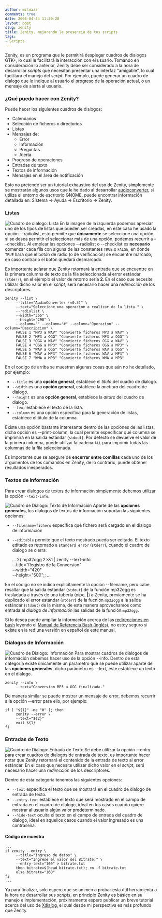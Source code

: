 ```yaml
---
author: milmazz
comments: true
date: 2005-04-24 11:20:28
layout: post
slug: zenity
title: Zenity, mejorando la presencia de tus scripts
tags:
- Scripts
---
```


Zenity, es un programa que le permitirá desplegar cuadros de dialogos GTK+, lo
cual le facilitará la interacción con el usuario. Tomando en consideración lo
anterior, Zenity debe ser considerado a la hora de desarrollar _scripts_ que
necesitan presentar una interfaz "amigable", lo cual facilitará el manejo del
_script_. Por ejemplo, puede generar un cuadro de dialogo que le indique al
usuario el progreso de la operación actual, o un mensaje de alerta al usuario.

### ¿Qué puedo hacer con Zenity?

Puede hacer los siguientes cuadros de dialogos:

  * Calendarios
  * Selección de ficheros o directorios
  * Listas
  * Mensajes de:
    * Error
    * Información
    * Preguntas
    * Alerta
  * Progreso de operaciones
  * Entradas de texto
  * Textos de información
  * Mensajes en el área de notificación

Esto no pretende ser un tutorial exhaustivo del uso de Zenity, simplemente se
mostrarán algunos usos que le he dado al desarrollar
[audioconverter](/article/2005/04/21/convirtiendo-los-formatos-de-compresion-de-audio/),
si utiliza el entorno de escritorio GNOME, puede encontrar información detallada
en: Sistema -> Ayuda -> Escritorio -> Zenity.

### Listas

![Cuadro de dialogo:
Lista](/images/2005-04-24-zenity/audioconverter-1-thumb.png) En la imagen de la
izquierda podemos apreciar uno de los tipos de listas que pueden ser creadas, en
este caso he usado la opción --radiolist, esto permite que **únicamente** se
seleccione una opción, si se desea permitir el seleccionar más de una opción,
podemos recurrir a --checklist. Al emplear las opciones --radiolist o
--checklist es **necesario** comenzar cada fila con alguna de las constantes
`TRUE` o `FALSE`, en donde `TRUE` hará que el botón de radio (o de verificación)
se encuentre marcado, en caso contrario el botón quedará desmarcado.

Es importante aclarar que Zenity retornará la entrada que se encuentre en la
primera columna de texto de la fila seleccionada al error estándar (`stderr`),
en el ejemplo el valor de retorno sería **2**. En el caso que necesite utilizar
dicho valor en el _script_, será necesario hacer una _redirección_ de los
descriptores.

    zenity --list \
         --title="AudioConverter (v0.3)" \
         --text="Seleccione una operacion a realizar de la lista." \
         --radiolist \
         --width="355" \
         --height="290" \
         --column="" --column="#" --column="Operacion" --column="Descripcion" \
         FALSE 1 "MP3 a WAV" "Convierte ficheros MP3 a WAV" \
         FALSE 2 "MP3 a OGG" "Convierte ficheros MP3 a OGG" \
         FALSE 3 "OGG a WAV" "Convierte ficheros OGG a WAV" \
         FALSE 4 "OGG a MP3" "Convierte ficheros OGG a MP3" \
         FALSE 5 "WAV a OGG" "Convierte ficheros WAV a OGG" \
         FALSE 6 "WAV a MP3" "Convierte ficheros WAV a MP3" \
         FALSE 7 "WMA a MP3" "Convierte ficheros WMA a MP3"

En el codigo de arriba se muestran algunas cosas que aún no he detallado, por
ejemplo:

* `--title` es una **opción general**, establece el _título_ del cuadro de dialogo.
* `--width` es una **opción general**, establece la _anchura_ del cuadro de dialogo.
* `--height` es una **opción general**, establece la _altura_ del cuadro de dialogo.
* `--text` establece el texto de la lista.
* `--column` es una opción específica para la generación de listas, establece el título de la columna.

Existe una opción bastante interesante dentro de las opciones de las listas,
dicha opción es --print-column, la cual permite especificar qué columna se
imprimirá en la salida estándar (`stdout`). Por defecto se devuelve el valor de
la primera columna, puede utilizar la cadena `ALL` para imprimir todas las
columnas de la fila seleccionada.

Es importante que se asegure de **encerrar entre comillas** cada uno de los
argumentos de los comandos en Zenity, de lo contrario, puede obtener resultados
inesperados.

### Textos de información

Para crear dialogos de textos de información simplemente debemos utilizar la
opción `--text-info`.

![Cuadro de Dialogo: Texto de
Información](/images/2005-04-24-zenity/audioconverter-2-thumb.png) Aparte de las
**opciones generales**, los dialogos de textos de información soportan las
siguientes opciones:

* `--filename=fichero` especifica qué fichero será cargado en el dialogo de
  información
* `--editable` permite que el texto mostrado pueda ser editado. El texto editado
  es retornado a `standard error` (`stderr`), cuando el cuadro de dialogo se
  cierra:

	...
	2) mp32ogg 2>&1 | zenity --text-info \
	--title="Registro de la Conversion" \
	--width="420" \
	--height="500";;
	...

En el código no se indica explicitamente la opción --filename, pero cabe
resaltar que la salida estándar (`stdout`) de la función mp32ogg es trasladada a
través de una tubería (pipe, **|**) a Zenity, previamente se ha duplicado el
error estándar (`stderr`) de la fucnión `mp32ogg` a la salida estándar
(`stdout`) de la misma, de esta manera aprovechamos como entrada al _dialogo de
información_ las salidas de la función `mp32ogg`.

Si lo desea puede ampliar la información acerca de las [redirecciones en
bash](http://www.gnu.org/software/bash/manual/bashref.html#SEC37) leyendo el
[Manual de Referencia Bash
(inglés)](http://www.gnu.org/software/bash/manual/bashref.html), no estoy seguro
si existe en la red una versión en español de este manual.

### Dialogos de Información

![Cuadro de Dialogo:
Información](/images/2005-04-24-zenity/audioconverter-3-thumb.png) Para mostrar
cuadros de dialogos de información debemos hacer uso de la opción --info. Dentro
de esta categoría existe únicamente un parámetro que se puede utilizar aparte de
las **opciones generales**, dicho parámetro es --text, éste establece un texto
en el dialogo.

    zenity --info \
         --text="Conversion MP3 a OGG finalizada."

De manera similar se puede mostrar un mensaje de error, debemos recurrir a la
opción --error para ello, por ejemplo:

    if [ "${1}" -ne "0" ]; then
         zenity --error \
         --text="${2}"
         exit ${1}
    fi

### Entradas de Texto

![Cuadro de Dialogo: Entrada de
Texto](/images/2005-04-24-zenity/audioconverter-4-thumb.png) Se debe utilizar la
opción --entry para crear cuadros de dialogos de entrada de texto, es importante
hacer notar que Zenity retornará el contenido de la entrada de texto al error
estándar. En el caso que necesite utilizar dicho valor en el _script_, será
necesario hacer una _redirección_ de los descriptores.

Dentro de esta categoría tenemos las siguientes opciones:

* `--text` especifica el texto que se mostrará en el cuadro de dialogo de
  entrada de texto.
* `--entry-text` establece el texto que será mostrado en el campo de entrada en
  el cuadro de dialogo, ideal en los casos cuando quiere mostrar al usuario
  algún valor predeterminado.
* `--hide-text` oculta el texto en el campo de entrada del cuadro de dialogo,
  ideal en aquellos casos cuando el valor ingresado es una contraseña.

#### Código de muestra

    ...
    if zenity --entry \
         --title="Ingreso de datos" \
         --text="Ingrese el valor del Bitrate:" \
         --entry-text="160" > bitrate.txt
         then bitrate=$(head bitrate.txt); rm -f bitrate.txt
         else bitrate="160"
    fi
    ...

Ya para finalizar, solo espero que se animen a probar esta útil herramienta a la
hora de desarrollar sus _scripts_, en principio Zenity es básico en su manejo e
implementación, próximamente espero publicar un breve tutorial acerca del uso de
[Xdialog](http://xdialog.dyns.net/), el cual desde mi perspectiva es más
profundo que Zenity.
